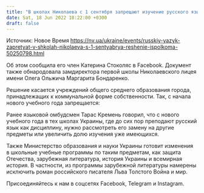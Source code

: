 ```yaml
---
title: "В школах Николаева с 1 сентября запрещают изучение русского языка"
date: Sat, 18 Jun 2022 18:22:00 +0300
draft: false
---
```

Источник: Новое Время https://nv.ua/ukraine/events/russkiy-yazyk-zapretyat-v-shkolah-nikolaeva-s-1-sentyabrya-reshenie-ispolkoma-50250798.html


Об этом сообщила его член Катерина Стоколяс в Facebook. Документ также обнародовала замдиректора первой школы Николаевского лицея имени Олега Ольжича Маргарита Бондаренко.

Решение касается учреждений общего среднего образования города, принадлежащих к коммунальной форме собственности. Так, с начала нового учебного года запрещается:

Ранее языковой омбудсмен Тарас Кремень говорил, что с нового учебного года в тех школах Украины, где до сих пор преподают русский язык как дисциплину, нужно рассмотреть его замену на другие предметы или увеличить долю изучения уже имеющихся.

Также Министерство образования и науки Украины готовит изменения в школьные учебные программы по таким предметам, как защита Отечества, зарубежная литература, история Украины и всемирная история. В частности, из программы зарубежной литературы намерены исключить роман российского писателя Льва Толстого Война и мир.

Присоединяйтесь к нам в соцсетях Facebook, Telegram и Instagram.
